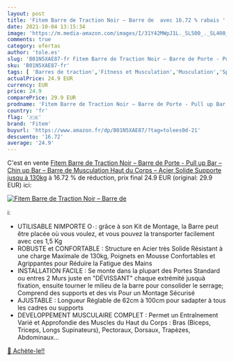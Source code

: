 ```yaml
---
layout: post
title: 'Fitem Barre de Traction Noir – Barre de  avec 16.72 % rabais '
date: 2021-10-04 13:15:34
image: 'https://m.media-amazon.com/images/I/31Y42MWpJ1L._SL500_._SL400_.jpg'
comments: true
category: ofertas
author: 'tole.es'
slug: 'B01N5XAE87-fr Fitem Barre de Traction Noir – Barre de Porte - Pull up...'
sku: 'B01N5XAE87-fr'
tags: [ 'Barres de traction','Fitness et Musculation','Musculation','Sports et Loisirs','fitem', ]
actualPrice: 24.9 EUR
currency: EUR
price: 24.9
comparePrice: 29.9 EUR
prodname: 'Fitem Barre de Traction Noir – Barre de Porte - Pull up Bar – Chin up Bar – Barre de Musculation Haut du Corps – Acier Solide Supporte jusqu à 130kg'
country: 'fr'
flag: '🇫🇷'
brand: 'Fitem'
buyurl: 'https://www.amazon.fr/dp/B01N5XAE87/?tag=tolees0d-21'
descuento: '16.72'
average: '24.9'
---
```


C'est en vente [Fitem Barre de Traction Noir – Barre de Porte - Pull up Bar – Chin up Bar – Barre de Musculation Haut du Corps – Acier Solide Supporte jusqu à 130kg](https://www.amazon.fr/dp/B01N5XAE87/?tag=tolees0d-21)  à  16.72 % de réduction, prix final  24.9 EUR (original: 29.9 EUR) ici:

[![Fitem Barre de Traction Noir – Barre de ](https://m.media-amazon.com/images/I/31Y42MWpJ1L._SL500_._SL400_.jpg)](https://www.amazon.fr/dp/B01N5XAE87/?tag=tolees0d-21)

ℹ️:

- UTILISABLE NIMPORTE O٠: grâce à son Kit de Montage, la Barre peut être placée où vous voulez, et vous pouvez la transporter facilement avec ces 1,5 Kg
- ROBUSTE et CONFORTABLE : Structure en Acier très Solide Résistant à une charge Maximale de 130kg, Poignets en Mousse Confortables et Agrippantes pour Réduire la Fatigue des Mains
- INSTALLATION FACILE : Se monte dans la plupart des Portes Standard ou entres 2 Murs juste en "DÉVISSANT" chaque extrémité jusquà fixation, ensuite tourner le milieu de la barre pour consolider le serrage; Comprend des supports et des vis Pour un Montage Sécurisé
- AJUSTABLE : Longueur Réglable de 62cm à 100cm pour sadapter à tous les cadres ou supports
- DEVELOPPEMENT MUSCULAIRE COMPLET : Permet un Entraînement Varié et Approfondie des Muscles du Haut du Corps : Bras (Biceps, Triceps, Longs Supinateurs), Pectoraux, Dorsaux, Trapèzes, Abdominaux...

[🛒 Achète-le!!](https://www.amazon.fr/dp/B01N5XAE87/?tag=tolees0d-21)
